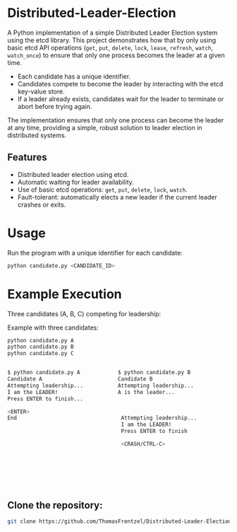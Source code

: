 # Distributed-Leader-Election

A Python implementation of a simple Distributed Leader Election system using the etcd library. This project demonstrates how that by only using  basic etcd API operations (`get`, `put`, `delete`, `lock`, `lease`, `refresh`, `watch`, `watch_once`) to ensure that only one process becomes the leader at a given time.

- Each candidate has a unique identifier.
- Candidates compete to become the leader by interacting with the etcd key-value store.
- If a leader already exists, candidates wait for the leader to terminate or abort before trying again.

The implementation ensures that only one process can become the leader at any time, providing a simple, robust solution to leader election in distributed systems.

## Features
- Distributed leader election using etcd.
- Automatic waiting for leader availability.
- Use of basic etcd operations: `get`, `put`, `delete`, `lock`, `watch`.
- Fault-tolerant: automatically elects a new leader if the current leader crashes or exits.

# Usage  

Run the program with a unique identifier for each candidate:  

```bash
python candidate.py <CANDIDATE_ID>
```

# Example Execution
Three candidates (A, B, C) competing for leadership:

Example with three candidates:

```bash
python candidate.py A
python candidate.py B
python candidate.py C
```

```bash

$ python candidate.py A            $ python candidate.py B              $ python candidate.py C
Candidate A                        Candidate B                          Candidate C
Attempting leadership...           Attempting leadership...             Attempting leadership...
I am the LEADER!                   A is the leader...                   A is the leader...
Press ENTER to finish...

<ENTER>
End                                 Attempting leadership...             Attempting leadership...
                                    I am the LEADER!                     B is the leader...
                                    Press ENTER to finish

                                    <CRASH/CTRL-C>
                                                                         Attempting leadership...
                                                                         I am the LEADER!
                                                                         Press ENTER to finish

                                                                         <ENTER>
                                                                         End
```

## Clone the repository:
   ```bash
   git clone https://github.com/ThomasFrentzel/Distributed-Leader-Election
